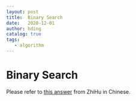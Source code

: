 ```yaml
---
layout: post
title:  Binary Search
date:   2020-12-01
author: hding
catalog: true
tags:
   - algorithm
---
```

# Binary Search
Please refer to [this answer](https://www.zhihu.com/question/36132386/answer/530313852) from ZhiHu in Chinese.